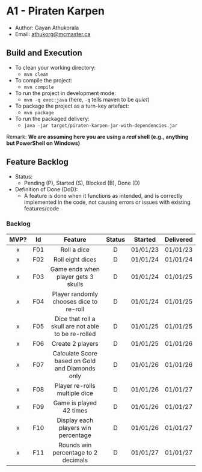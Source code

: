 # A1 - Piraten Karpen

  * Author: Gayan Athukorala
  * Email: athukorg@mcmaster.ca

## Build and Execution

  * To clean your working directory:
    * `mvn clean`
  * To compile the project:
    * `mvn compile`
  * To run the project in development mode:
    * `mvn -q exec:java` (here, `-q` tells maven to be _quiet_)
  * To package the project as a turn-key artefact:
    * `mvn package`
  * To run the packaged delivery:
    * `java -jar target/piraten-karpen-jar-with-dependencies.jar` 

Remark: **We are assuming here you are using a _real_ shell (e.g., anything but PowerShell on Windows)**

## Feature Backlog

 * Status: 
   * Pending (P), Started (S), Blocked (B), Done (D)
 * Definition of Done (DoD):
   * A feature is done when it functions as intended, and is correctly implemented in the code, not causing errors or issues with existing features/code

### Backlog 

| MVP? | Id  |                       Feature                       | Status | Started  | Delivered |
|:----:|:---:|:---------------------------------------------------:|:------:|:--------:|:---------:|
|  x   | F01 |                     Roll a dice                     |   D    | 01/01/23 | 01/01/23  |
|  x   | F02 |                  Roll eight dices                   |   D    | 01/01/24 | 01/01/24  |
|  x   | F03 |         Game ends when player gets 3 skulls         |   D    | 01/01/24 | 01/01/25  |
|  x   | F04 |       Player randomly chooses dice to re-roll       |   D    | 01/01/24 | 01/01/25  |
|  x   | F05 | Dice that roll a skull are not able to be re-rolled |   D    | 01/01/25 | 01/01/25  |
|  x   | F06 |                  Create 2 players                   |   D    | 01/01/25 | 01/01/26  |
|  x   | F07 |   Calculate Score based on Gold and Diamonds only   |   D    | 01/01/26 | 01/01/26  |
|  x   | F08 |            Player re-rolls multiple dice            |   D    | 01/01/26 | 01/01/27  |
|  x   | F09 |               Game is played 42 times               |   D    | 01/01/26 | 01/01/27  |
|  x   | F10 |         Display each players win percentage         |   D    | 01/01/26 | 01/01/27  |
|  x   | F11 |         Rounds win percentage to 2 decimals         |   D    | 01/01/27 | 01/01/27  |

